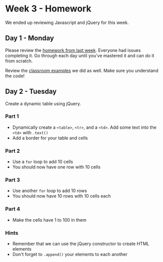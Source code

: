 # Week 3 - Homework

We ended up reviewing Javascript and jQuery for this week.

## Day 1 - Monday
Please review the [homework from last week](../week2/homework.md).  Everyone had issues completing it.
Go through each day until you've mastered it and can do it from scratch.

Review the [classroom examples](classroom.md) we did as well.  Make sure you understand the code!


## Day 2 - Tuesday

Create a dynamic table using jQuery.

### Part 1
- Dynamically create a `<table>`, `<tr>`, and a `<td>`.  Add some text into the `<td>` with `.text()`
- Add a border for your table and cells

### Part 2
- Use a `for` loop to add 10 cells
- You should now have one row with 10 cells

### Part 3
- Use another `for` loop to add 10 rows
- You should now have 10 rows with 10 cells each

### Part 4
- Make the cells have 1 to 100 in them

### Hints
- Remember that we can use the jQuery constructor to create HTML elements
- Don't forget to `.append()` your elements to each another
